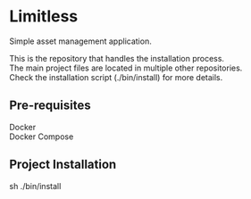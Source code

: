 # Limitless
Simple asset management application.

This is the repository that handles the installation process.\
The main project files are located in multiple other repositories.\
Check the installation script (./bin/install) for more details.

## Pre-requisites
Docker\
Docker Compose

## Project Installation
sh ./bin/install